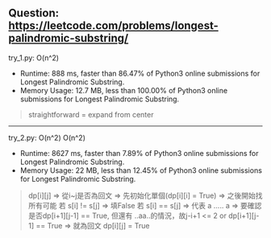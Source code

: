 Question: https://leetcode.com/problems/longest-palindromic-substring/
---

try_1.py: O(n^2)

* Runtime: 888 ms, faster than 86.47% of Python3 online submissions for Longest Palindromic Substring.
* Memory Usage: 12.7 MB, less than 100.00% of Python3 online submissions for Longest Palindromic Substring.

> straightforward = expand from center

---

try_2.py: O(n^2) O(n^2)

* Runtime: 8627 ms, faster than 7.89% of Python3 online submissions for Longest Palindromic Substring.
* Memory Usage: 22 MB, less than 12.45% of Python3 online submissions for Longest Palindromic Substring.

> dp[i][j] => 從i~j是否為回文 => 先初始化單個(dp[i][i] = True) => 之後開始找所有可能
> 若 s[i] != s[j] => 填False
> 若 s[i] == s[j] => 代表 a ..... a => 要確認是否dp[i+1][j-1] == True, 但還有 ..aa..的情況，故j-i+1 <= 2 or dp[i+1][j-1] == True => 就為回文 dp[i][j] = True